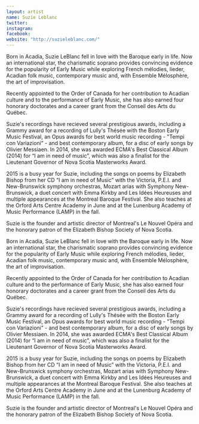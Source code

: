 ```yaml
---
layout: artist
name: Suzie Leblanc
twitter:
instagram:
facebook:
website: "http://suzieleblanc.com/"
---
```


Born in Acadia, Suzie LeBlanc fell in love with the Baroque early in life. Now an international star, the charismatic soprano provides convincing evidence for the popularity of Early Music while exploring French mélodies, lieder, Acadian folk music, contemporary music and, with Ensemble Mélosphère, the art of improvisation.

Recently appointed to the Order of Canada for her contribution to Acadian culture and to the performance of Early Music, she has also earned four honorary doctorates and a career grant from the Conseil des Arts du Québec.

Suzie's recordings have recieved several prestigious awards, including a Grammy award for a recording of Lully's Thésée with the Boston Early Music Festival, an Opus awards for best world music recording - "Tempi con Variazioni” - and best contemporary album, for a disc of early songs by Olivier Messiaen. In 2014, she was awarded ECMA's Best Classical Album (2014) for “I am in need of music”, which was also a finalist for the Lieutenant Governor of Nova Scotia Masterworks Award.

2015 is a busy year for Suzie, including the songs on poems by Elizabeth Bishop from her CD “I am in need of Music” with the Victoria, P.E.I. and New-Brunswick symphony orchestras, Mozart arias with Symphony New-Brunswick, a duet concert with Emma Kirkby and Les Idées Heureuses and multiple appearances at the Montreal Baroque Festival. She also teaches at the Orford Arts Centre Academy in June and at the Lunenburg Academy of Music Performance (LAMP) in the fall.

Suzie is the founder and artistic director of Montreal's Le Nouvel Opéra and the honorary patron of the Elizabeth Bishop Society of Nova Scotia.

Born in Acadia, Suzie LeBlanc fell in love with the Baroque early in life. Now an international star, the charismatic soprano provides convincing evidence for the popularity of Early Music while exploring French mélodies, lieder, Acadian folk music, contemporary music and, with Ensemble Mélosphère, the art of improvisation.

Recently appointed to the Order of Canada for her contribution to Acadian culture and to the performance of Early Music, she has also earned four honorary doctorates and a career grant from the Conseil des Arts du Québec.

Suzie's recordings have recieved several prestigious awards, including a Grammy award for a recording of Lully's Thésée with the Boston Early Music Festival, an Opus awards for best world music recording - "Tempi con Variazioni” - and best contemporary album, for a disc of early songs by Olivier Messiaen. In 2014, she was awarded ECMA's Best Classical Album (2014) for “I am in need of music”, which was also a finalist for the Lieutenant Governor of Nova Scotia Masterworks Award.

2015 is a busy year for Suzie, including the songs on poems by Elizabeth Bishop from her CD “I am in need of Music” with the Victoria, P.E.I. and New-Brunswick symphony orchestras, Mozart arias with Symphony New-Brunswick, a duet concert with Emma Kirkby and Les Idées Heureuses and multiple appearances at the Montreal Baroque Festival. She also teaches at the Orford Arts Centre Academy in June and at the Lunenburg Academy of Music Performance (LAMP) in the fall.

Suzie is the founder and artistic director of Montreal's Le Nouvel Opéra and the honorary patron of the Elizabeth Bishop Society of Nova Scotia.